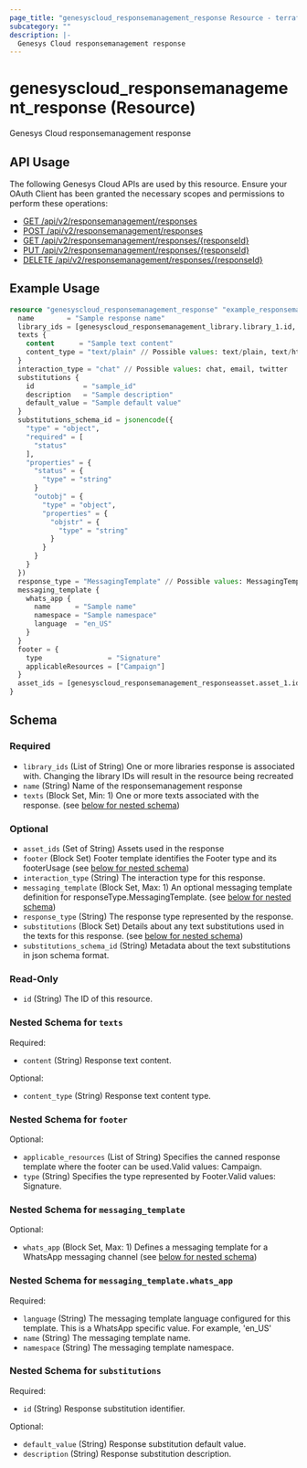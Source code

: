 ```yaml
---
page_title: "genesyscloud_responsemanagement_response Resource - terraform-provider-genesyscloud"
subcategory: ""
description: |-
  Genesys Cloud responsemanagement response
---
```

# genesyscloud_responsemanagement_response (Resource)

Genesys Cloud responsemanagement response

## API Usage
The following Genesys Cloud APIs are used by this resource. Ensure your OAuth Client has been granted the necessary scopes and permissions to perform these operations:

* [GET /api/v2/responsemanagement/responses](https://developer.genesys.cloud/devapps/api-explorer#get-api-v2-responsemanagement-responses)
* [POST /api/v2/responsemanagement/responses](https://developer.genesys.cloud/devapps/api-explorer#post-api-v2-responsemanagement-responses)
* [GET /api/v2/responsemanagement/responses/{responseId}](https://developer.genesys.cloud/devapps/api-explorer#get-api-v2-responsemanagement-responses--responseId-)
* [PUT /api/v2/responsemanagement/responses/{responseId}](https://developer.genesys.cloud/devapps/api-explorer#put-api-v2-responsemanagement-responses--responseId-)
* [DELETE /api/v2/responsemanagement/responses/{responseId}](https://developer.genesys.cloud/devapps/api-explorer#delete-api-v2-responsemanagement-responses--responseId-)

## Example Usage

```terraform
resource "genesyscloud_responsemanagement_response" "example_responsemanagement_response" {
  name        = "Sample response name"
  library_ids = [genesyscloud_responsemanagement_library.library_1.id, genesyscloud_responsemanagement_library.library_2.id]
  texts {
    content      = "Sample text content"
    content_type = "text/plain" // Possible values: text/plain, text/html
  }
  interaction_type = "chat" // Possible values: chat, email, twitter
  substitutions {
    id            = "sample_id"
    description   = "Sample description"
    default_value = "Sample default value"
  }
  substitutions_schema_id = jsonencode({
    "type" = "object",
    "required" = [
      "status"
    ],
    "properties" = {
      "status" = {
        "type" = "string"
      }
      "outobj" = {
        "type" = "object",
        "properties" = {
          "objstr" = {
            "type" = "string"
          }
        }
      }
    }
  })
  response_type = "MessagingTemplate" // Possible values: MessagingTemplate, CampaignSmsTemplate, CampaignEmailTemplate, Footer
  messaging_template {
    whats_app {
      name      = "Sample name"
      namespace = "Sample namespace"
      language  = "en_US"
    }
  }
  footer = {
    type                = "Signature"
    applicableResources = ["Campaign"]
  }
  asset_ids = [genesyscloud_responsemanagement_responseasset.asset_1.id, genesyscloud_responsemanagement_responseasset.asset_2.id]
}
```

<!-- schema generated by tfplugindocs -->
## Schema

### Required

- `library_ids` (List of String) One or more libraries response is associated with. Changing the library IDs will result in the resource being recreated
- `name` (String) Name of the responsemanagement response
- `texts` (Block Set, Min: 1) One or more texts associated with the response. (see [below for nested schema](#nestedblock--texts))

### Optional

- `asset_ids` (Set of String) Assets used in the response
- `footer` (Block Set) Footer template identifies the Footer type and its footerUsage (see [below for nested schema](#nestedblock--footer))
- `interaction_type` (String) The interaction type for this response.
- `messaging_template` (Block Set, Max: 1) An optional messaging template definition for responseType.MessagingTemplate. (see [below for nested schema](#nestedblock--messaging_template))
- `response_type` (String) The response type represented by the response.
- `substitutions` (Block Set) Details about any text substitutions used in the texts for this response. (see [below for nested schema](#nestedblock--substitutions))
- `substitutions_schema_id` (String) Metadata about the text substitutions in json schema format.

### Read-Only

- `id` (String) The ID of this resource.

<a id="nestedblock--texts"></a>
### Nested Schema for `texts`

Required:

- `content` (String) Response text content.

Optional:

- `content_type` (String) Response text content type.


<a id="nestedblock--footer"></a>
### Nested Schema for `footer`

Optional:

- `applicable_resources` (List of String) Specifies the canned response template where the footer can be used.Valid values: Campaign.
- `type` (String) Specifies the type represented by Footer.Valid values: Signature.


<a id="nestedblock--messaging_template"></a>
### Nested Schema for `messaging_template`

Optional:

- `whats_app` (Block Set, Max: 1) Defines a messaging template for a WhatsApp messaging channel (see [below for nested schema](#nestedblock--messaging_template--whats_app))

<a id="nestedblock--messaging_template--whats_app"></a>
### Nested Schema for `messaging_template.whats_app`

Required:

- `language` (String) The messaging template language configured for this template. This is a WhatsApp specific value. For example, 'en_US'
- `name` (String) The messaging template name.
- `namespace` (String) The messaging template namespace.



<a id="nestedblock--substitutions"></a>
### Nested Schema for `substitutions`

Required:

- `id` (String) Response substitution identifier.

Optional:

- `default_value` (String) Response substitution default value.
- `description` (String) Response substitution description.


